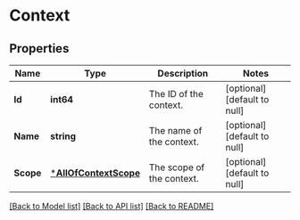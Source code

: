 # Context

## Properties
Name | Type | Description | Notes
------------ | ------------- | ------------- | -------------
**Id** | **int64** | The ID of the context. | [optional] [default to null]
**Name** | **string** | The name of the context. | [optional] [default to null]
**Scope** | [***AllOfContextScope**](AllOfContextScope.md) | The scope of the context. | [optional] [default to null]

[[Back to Model list]](../README.md#documentation-for-models) [[Back to API list]](../README.md#documentation-for-api-endpoints) [[Back to README]](../README.md)

